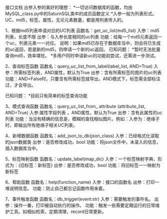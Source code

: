 接口文档
出参入参的美好的理想：
*一切访问数据库的函数，均由MySQL_class.py中的SaturnSQL类中的成员函数定义
*入参一般为列表形式。UC，md5，标签，属性，无论元素数量，都是用列表传入的。


1、根据md5列表申请对应的UC列表
函数名：get_uc_list(md5_list)
入参：md5列表，长度不限
出参：与入参长度相同的uc列表
功能：给每一个md5元素返回一个uc，列表元素一一对应。
说明：如果md5已存在于数据库当中，则会将已生成的uc返回，若是新的md5，则申请一个新的uc返回。
已知问题：
*暂时无法批量查询md5，效率堪忧。
*多用户同时申请新uc的功能初尝试，还需进一步测试。

2、查询标签函数
函数名：query_uc_list_from_label(label_list, AND=True)
入参：所需标签列表，AND属性，默认为True
出参：含有所需标签的图片的uc列表
功能：AND=False时，只要含有所需标签就导出。AND模式下，标签需全部标注过，才会导出。

已知问题：
*目前只有简单的标签查询功能

3、模式查询函数
函数名：query_uc_list_from_ attribute (attribute_list, AND=True) 
入参:属性字段列表 ，AND属性，默认为True
出参：含有此属性的uc列表
功能：当没有精确的信息是，模糊的查找相似图片。例如：入参为：绝缘子时，即输出所有绝缘子相关UC列表。

4、新增数据函数
函数名：add_json_to_db(json_class)
入参：已经格式化读取的json数据类
出参：是否修改成功，bool
功能：将json文件中，未录入的信息，插入数据库当中。

5、标签映射函数
函数名：update_label(map_dic)
入参：一个标签映射字典，形式为：{旧标签：新标签}
出参：是否修改成功，bool
功能：将旧标签一一映射为新标签

6、帮助函数
函数名：help(function_name)
入参：接口的函数名
出参：打印一堆说明信息。
功能：防止自己都忘记函数咋用来着。

7、事件触发函数
函数名：db_trigger(event:str)
入参：需要触发的事件名。
出参：操作一番，打印被自动执行的操作。
功能：触发一些需要定期运行的日常维护工具。如相似检索，定期清理，record日常更新。

